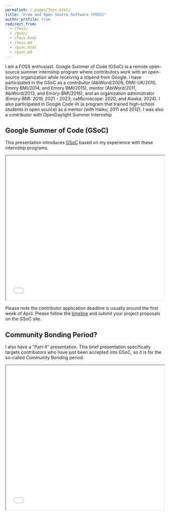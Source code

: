 ```yaml
---
permalink: /_pages/foss.html/
title: "Free and Open Source Software (FOSS)"
author_profile: true
redirect_from: 
  - /foss/
  - /gsoc/
  - /foss.html
  - /foss.md
  - /gsoc.html
  - /gsoc.md
---
```


I am a FOSS enthusiast. Google Summer of Code (GSoC) is a remote open-source summer internship program where contributors work with an open-source organization while receiving a stipend from Google. I have participated in the GSoC as a contributor (AbiWord/2009, OMII-UK/2010, Emory BMI/2014, and Emory BMI/2015), mentor (AbiWord/2011, AbiWord/2013, and Emory-BMI/2016), and an organization administrator (Emory-BMI: 2019, 2021 - 2023; caMicroscope: 2020; and Alaska: 2024).  I also participated in Google Code-In (a program that trained high-school students in open source) as a mentor (with Haiku, 2011 and 2012). I was also a contributor with OpenDaylight Summer Internship

## Google Summer of Code (GSoC)

This presentation introduces [GSoC](https://summerofcode.withgoogle.com/) based on my experience with these internship programs. 

<iframe src="../../files/GSoC.pdf" width="100%" height="460px"></iframe>

Please note the contributor application deadline is usually around the first week of April. Please follow the [timeline](https://developers.google.com/open-source/gsoc/timeline) and submit your project proposals on the GSoC site.

## Community Bonding Period?

I also have a "Part-II" presentation. This brief presentation specifically targets contributors who have just been accepted into GSoC, so it is for the so-called Community Bonding period.

<iframe src="../../files/GSoC-Part-II.pdf" width="100%" height="460px"></iframe>

